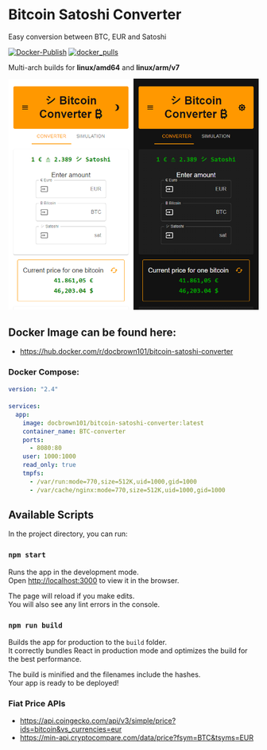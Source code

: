 # Bitcoin Satoshi Converter

Easy conversion between BTC, EUR and Satoshi

[![Docker-Publish](https://github.com/DocBrown101/Bitcoin-Satoshi-Converter/actions/workflows/docker-publish.yml/badge.svg)](https://github.com/DocBrown101/Bitcoin-Satoshi-Converter/actions/workflows/docker-publish.yml)
[![docker_pulls](https://img.shields.io/docker/pulls/docbrown101/bitcoin-satoshi-converter)](https://hub.docker.com/r/docbrown101/bitcoin-satoshi-converter)

Multi-arch builds for **linux/amd64** and **linux/arm/v7**

![Preview](https://github.com/DocBrown101/Bitcoin-Satoshi-Converter/blob/main/light_dark.png)

## Docker Image can be found here:

- https://hub.docker.com/r/docbrown101/bitcoin-satoshi-converter

### Docker Compose:

```yaml
version: "2.4"

services:
  app:
    image: docbrown101/bitcoin-satoshi-converter:latest
    container_name: BTC-converter
    ports:
      - 8080:80
    user: 1000:1000
    read_only: true
    tmpfs:
      - /var/run:mode=770,size=512K,uid=1000,gid=1000
      - /var/cache/nginx:mode=770,size=512K,uid=1000,gid=1000
```

## Available Scripts

In the project directory, you can run:

### `npm start`

Runs the app in the development mode.\
Open [http://localhost:3000](http://localhost:3000) to view it in the browser.

The page will reload if you make edits.\
You will also see any lint errors in the console.

### `npm run build`

Builds the app for production to the `build` folder.\
It correctly bundles React in production mode and optimizes the build for the best performance.

The build is minified and the filenames include the hashes.\
Your app is ready to be deployed!

### Fiat Price APIs

- https://api.coingecko.com/api/v3/simple/price?ids=bitcoin&vs_currencies=eur
- https://min-api.cryptocompare.com/data/price?fsym=BTC&tsyms=EUR
